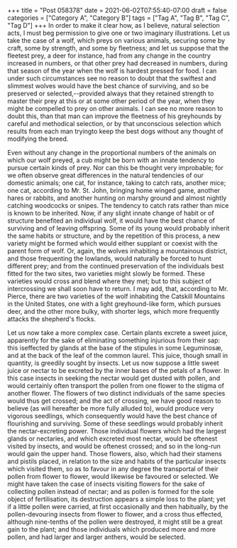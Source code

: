 +++
title = "Post 058378"
date = 2021-06-02T07:55:40-07:00
draft = false
categories = ["Category A", "Category B"]
tags = ["Tag A", "Tag B", "Tag C", "Tag D"]
+++
In order to make it clear how, as I believe, natural selection acts, I must beg permission to give one or two imaginary illustrations. Let us take the case of a wolf, which preys on various animals, securing some by craft, some by strength, and some by fleetness; and let us suppose that the fleetest prey, a deer for instance, had from any change in the country increased in numbers, or that other prey had decreased in numbers, during that season of the year when the wolf is hardest pressed for food. I can under such circumstances see no reason to doubt that the swiftest and slimmest wolves would have the best chance of surviving, and so be preserved or selected,--provided always that they retained strength to master their prey at this or at some other period of the year, when they might be compelled to prey on other animals. I can see no more reason to doubt this, than that man can improve the fleetness of his greyhounds by careful and methodical selection, or by that unconscious selection which results from each man tryingto keep the best dogs without any thought of modifying the breed.

Even without any change in the proportional numbers of the animals on which our wolf preyed, a cub might be born with an innate tendency to pursue certain kinds of prey. Nor can this be thought very improbable; for we often observe great differences in the natural tendencies of our domestic animals; one cat, for instance, taking to catch rats, another mice; one cat, according to Mr. St. John, bringing home winged game, another hares or rabbits, and another hunting on marshy ground and almost nightly catching woodcocks or snipes. The tendency to catch rats rather than mice is known to be inherited. Now, if any slight innate change of habit or of structure benefited an individual wolf, it would have the best chance of surviving and of leaving offspring. Some of its young would probably inherit the same habits or structure, and by the repetition of this process, a new variety might be formed which would either supplant or coexist with the parent form of wolf. Or, again, the wolves inhabiting a mountainous district, and those frequenting the lowlands, would naturally be forced to hunt different prey; and from the continued preservation of the individuals best fitted for the two sites, two varieties might slowly be formed. These varieties would cross and blend where they met; but to this subject of intercrossing we shall soon have to return. I may add, that, according to Mr. Pierce, there are two varieties of the wolf inhabiting the Catskill Mountains in the United States, one with a light greyhound-like form, which pursues deer, and the other more bulky, with shorter legs, which more frequently attacks the shepherd's flocks.

Let us now take a more complex case. Certain plants excrete a sweet juice, apparently for the sake of eliminating something injurious from their sap: this iseffected by glands at the base of the stipules in some Leguminosæ, and at the back of the leaf of the common laurel. This juice, though small in quantity, is greedily sought by insects. Let us now suppose a little sweet juice or nectar to be excreted by the inner bases of the petals of a flower. In this case insects in seeking the nectar would get dusted with pollen, and would certainly often transport the pollen from one flower to the stigma of another flower. The flowers of two distinct individuals of the same species would thus get crossed; and the act of crossing, we have good reason to believe (as will hereafter be more fully alluded to), would produce very vigorous seedlings, which consequently would have the best chance of flourishing and surviving. Some of these seedlings would probably inherit the nectar-excreting power. Those individual flowers which had the largest glands or nectaries, and which excreted most nectar, would be oftenest visited by insects, and would be oftenest crossed; and so in the long-run would gain the upper hand. Those flowers, also, which had their stamens and pistils placed, in relation to the size and habits of the particular insects which visited them, so as to favour in any degree the transportal of their pollen from flower to flower, would likewise be favoured or selected. We might have taken the case of insects visiting flowers for the sake of collecting pollen instead of nectar; and as pollen is formed for the sole object of fertilisation, its destruction appears a simple loss to the plant; yet if a little pollen were carried, at first occasionally and then habitually, by the pollen-devouring insects from flower to flower, and a cross thus effected, although nine-tenths of the pollen were destroyed, it might still be a great gain to the plant; and those individuals which produced more and more pollen, and had larger and larger anthers, would be selected.
